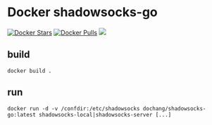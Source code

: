 Docker shadowsocks-go
=====================

[![Docker Stars](https://img.shields.io/docker/stars/dochang/shadowsocks-go.svg)](https://hub.docker.com/r/dochang/shadowsocks-go/)
[![Docker Pulls](https://img.shields.io/docker/pulls/dochang/shadowsocks-go.svg)](https://hub.docker.com/r/dochang/shadowsocks-go/)
[![](https://badge.imagelayers.io/dochang/shadowsocks-go:latest.svg)](https://imagelayers.io/?images=dochang/shadowsocks-go:latest 'Get your own badge on imagelayers.io')

build
-----

    docker build .

run
---

    docker run -d -v /confdir:/etc/shadowsocks dochang/shadowsocks-go:latest shadowsocks-local|shadowsocks-server [...]

